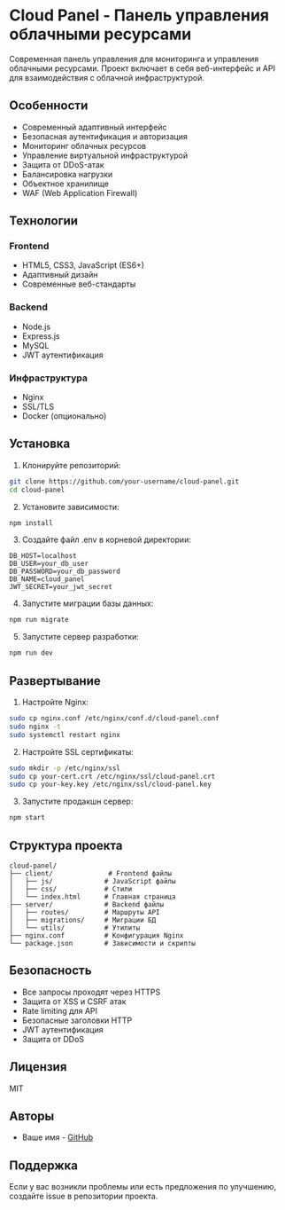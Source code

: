 # Cloud Panel - Панель управления облачными ресурсами

Современная панель управления для мониторинга и управления облачными ресурсами. Проект включает в себя веб-интерфейс и API для взаимодействия с облачной инфраструктурой.

## Особенности

- Современный адаптивный интерфейс
- Безопасная аутентификация и авторизация
- Мониторинг облачных ресурсов
- Управление виртуальной инфраструктурой
- Защита от DDoS-атак
- Балансировка нагрузки
- Объектное хранилище
- WAF (Web Application Firewall)

## Технологии

### Frontend
- HTML5, CSS3, JavaScript (ES6+)
- Адаптивный дизайн
- Современные веб-стандарты

### Backend
- Node.js
- Express.js
- MySQL
- JWT аутентификация

### Инфраструктура
- Nginx
- SSL/TLS
- Docker (опционально)

## Установка

1. Клонируйте репозиторий:
```bash
git clone https://github.com/your-username/cloud-panel.git
cd cloud-panel
```

2. Установите зависимости:
```bash
npm install
```

3. Создайте файл .env в корневой директории:
```env
DB_HOST=localhost
DB_USER=your_db_user
DB_PASSWORD=your_db_password
DB_NAME=cloud_panel
JWT_SECRET=your_jwt_secret
```

4. Запустите миграции базы данных:
```bash
npm run migrate
```

5. Запустите сервер разработки:
```bash
npm run dev
```

## Развертывание

1. Настройте Nginx:
```bash
sudo cp nginx.conf /etc/nginx/conf.d/cloud-panel.conf
sudo nginx -t
sudo systemctl restart nginx
```

2. Настройте SSL сертификаты:
```bash
sudo mkdir -p /etc/nginx/ssl
sudo cp your-cert.crt /etc/nginx/ssl/cloud-panel.crt
sudo cp your-key.key /etc/nginx/ssl/cloud-panel.key
```

3. Запустите продакшн сервер:
```bash
npm start
```

## Структура проекта

```
cloud-panel/
├── client/              # Frontend файлы
│   ├── js/             # JavaScript файлы
│   ├── css/            # Стили
│   └── index.html      # Главная страница
├── server/             # Backend файлы
│   ├── routes/         # Маршруты API
│   ├── migrations/     # Миграции БД
│   └── utils/          # Утилиты
├── nginx.conf          # Конфигурация Nginx
└── package.json        # Зависимости и скрипты
```

## Безопасность

- Все запросы проходят через HTTPS
- Защита от XSS и CSRF атак
- Rate limiting для API
- Безопасные заголовки HTTP
- JWT аутентификация
- Защита от DDoS

## Лицензия

MIT

## Авторы

- Ваше имя - [GitHub](https://github.com/your-username)

## Поддержка

Если у вас возникли проблемы или есть предложения по улучшению, создайте issue в репозитории проекта. 